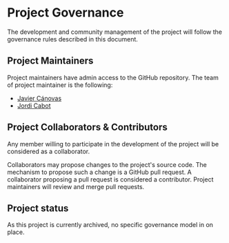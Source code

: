 # Project Governance

The development and community management of the project will follow the governance rules described in this document.

## Project Maintainers

Project maintainers have admin access to the GitHub repository. The team of project maintainer is the following:

* [Javier Cánovas](https://github.com/jlcanovas/) 
* [Jordi Cabot](https://github.com/jcabot/) 

## Project Collaborators & Contributors

Any member willing to participate in the development of the project will be considered as a collaborator. 

Collaborators may propose changes to the project's source code. The mechanism to propose such a change is a GitHub pull request. A collaborator proposing a pull request is considered a contributor. Project maintainers will review and merge pull requests.

## Project status

As this project is currently archived, no specific governance model in on place. 